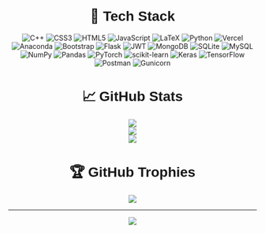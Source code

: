 <div align="center">
  
#  🤖<span style="font-family: 'Orbitron', sans-serif;"> Tech Stack</span>
![C++](https://img.shields.io/badge/c++-%2300599C.svg?style=plastic&logo=c%2B%2B&logoColor=white) ![CSS3](https://img.shields.io/badge/css3-%231572B6.svg?style=plastic&logo=css3&logoColor=white) ![HTML5](https://img.shields.io/badge/html5-%23E34F26.svg?style=plastic&logo=html5&logoColor=white) ![JavaScript](https://img.shields.io/badge/javascript-%23323330.svg?style=plastic&logo=javascript&logoColor=%23F7DF1E) ![LaTeX](https://img.shields.io/badge/latex-%23008080.svg?style=plastic&logo=latex&logoColor=white) ![Python](https://img.shields.io/badge/python-3670A0?style=plastic&logo=python&logoColor=ffdd54) ![Vercel](https://img.shields.io/badge/vercel-%23000000.svg?style=plastic&logo=vercel&logoColor=white) ![Anaconda](https://img.shields.io/badge/Anaconda-%2344A833.svg?style=plastic&logo=anaconda&logoColor=white) ![Bootstrap](https://img.shields.io/badge/bootstrap-%23563D7C.svg?style=plastic&logo=bootstrap&logoColor=white) ![Flask](https://img.shields.io/badge/flask-%23000.svg?style=plastic&logo=flask&logoColor=white) ![JWT](https://img.shields.io/badge/JWT-black?style=plastic&logo=JSON%20web%20tokens) ![MongoDB](https://img.shields.io/badge/MongoDB-%234ea94b.svg?style=plastic&logo=mongodb&logoColor=white) ![SQLite](https://img.shields.io/badge/sqlite-%2307405e.svg?style=plastic&logo=sqlite&logoColor=white) ![MySQL](https://img.shields.io/badge/mysql-%2300f.svg?style=plastic&logo=mysql&logoColor=white) ![NumPy](https://img.shields.io/badge/numpy-%23013243.svg?style=plastic&logo=numpy&logoColor=white) ![Pandas](https://img.shields.io/badge/pandas-%23150458.svg?style=plastic&logo=pandas&logoColor=white) ![PyTorch](https://img.shields.io/badge/PyTorch-%23EE4C2C.svg?style=plastic&logo=PyTorch&logoColor=white) ![scikit-learn](https://img.shields.io/badge/scikit--learn-%23F7931E.svg?style=plastic&logo=scikit-learn&logoColor=white) ![Keras](https://img.shields.io/badge/Keras-%23D00000.svg?style=plastic&logo=Keras&logoColor=white) ![TensorFlow](https://img.shields.io/badge/TensorFlow-%23FF6F00.svg?style=plastic&logo=TensorFlow&logoColor=white) ![Postman](https://img.shields.io/badge/Postman-FF6C37?style=plastic&logo=postman&logoColor=white) ![Gunicorn](https://img.shields.io/badge/gunicorn-%23349937.svg?style=plastic&logo=gunicorn&logoColor=white)

# 📈 <span style="font-family: 'Orbitron', sans-serif;">GitHub Stats</span>
![](https://github-readme-stats.vercel.app/api?username=dev-jatin-mehra&theme=vision-friendly-dark&hide_border=true&include_all_commits=true&count_private=true)<br/>
  ![](https://github-readme-streak-stats.herokuapp.com/?user=dev-jatin-mehra&theme=vision-friendly-dark&hide_border=true)<br/>
  ![](https://github-readme-stats.vercel.app/api/top-langs/?username=dev-jatin-mehra&theme=vision-friendly-dark&hide_border=true&include_all_commits=true&count_private=true&layout=compact)
  
# 🏆 <span style="font-family: 'Orbitron', sans-serif;">GitHub Trophies</span>
![](https://github-trophies.vercel.app/?username=dev-jatin-mehra&theme=tokyonight&no-frame=false&no-bg=false&margin-w=4)
  
  ---
  [![](https://visitcount.itsvg.in/api?id=dev-jatin-mehra&icon=4&color=3)](https://visitcount.itsvg.in)
</div>
